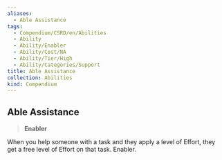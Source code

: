 ```yaml
---
aliases:
  - Able Assistance
tags:
  - Compendium/CSRD/en/Abilities
  - Ability
  - Ability/Enabler
  - Ability/Cost/NA
  - Ability/Tier/High
  - Ability/Categories/Support
title: Able Assistance
collection: Abilities
kind: Compendium
---
```

## Able Assistance  
>**Enabler**
  
When you help someone with a task and they apply a level of Effort, they get a free level of Effort on that task. Enabler.
